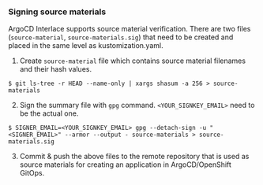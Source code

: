 ### Signing source materials

ArgoCD Interlace supports source material verification. There are two files (`source-material`, `source-materials.sig`) that need to be created and placed in the same level as kustomization.yaml. 

1. Create `source-material` file which contains source material filenames and their hash values.
  ```
  $ git ls-tree -r HEAD --name-only | xargs shasum -a 256 > source-materials
  ```
  
2. Sign the summary file with `gpg` command. `<YOUR_SIGNKEY_EMAIL>` need to be the actual one.
  ```
  $ SIGNER_EMAIL=<YOUR_SIGNKEY_EMAIL> gpg --detach-sign -u "<SIGNER_EMAIL>" --armor --output - source-materials > source-materials.sig
  ```

3. Commit & push the above files to the remote repository that is used as source materials for creating an application in ArgoCD/OpenShift GitOps.
   
   
   